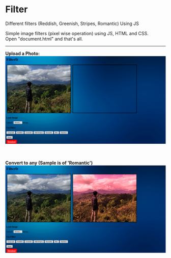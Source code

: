 # Filter
Different filters (Reddish, Greenish, Stripes, Romantic) Using JS <br>

Simple image filters (pixel wise operation) using JS, HTML and CSS. <br>
Open "document.html" and that's all. <hr>

<b> Upload a Photo: </b> ![image](https://raw.githubusercontent.com/kiranadh1452/Filter/main/Images/before.png) <br><br><br>


<b> Convert to any (Sample is of 'Romantic') </b> ![image](https://raw.githubusercontent.com/kiranadh1452/Filter/main/Images/after.png) <br><br><br>
